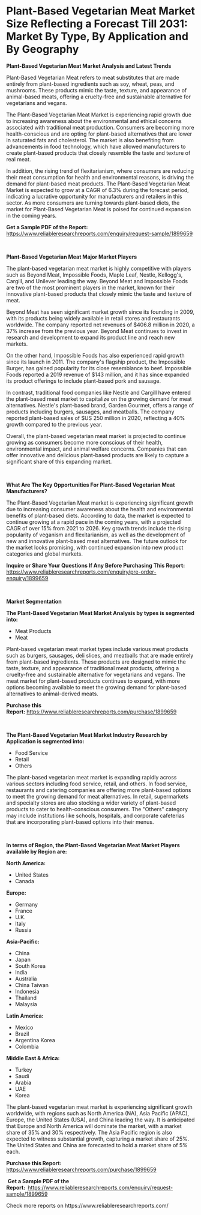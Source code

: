 <p><h1>Plant-Based Vegetarian Meat Market Size Reflecting a Forecast Till 2031: Market By Type, By Application and By Geography</h1></p><p><strong>Plant-Based Vegetarian Meat Market Analysis and Latest Trends</strong></p>
<p><p>Plant-Based Vegetarian Meat refers to meat substitutes that are made entirely from plant-based ingredients such as soy, wheat, peas, and mushrooms. These products mimic the taste, texture, and appearance of animal-based meats, offering a cruelty-free and sustainable alternative for vegetarians and vegans.</p><p>The Plant-Based Vegetarian Meat Market is experiencing rapid growth due to increasing awareness about the environmental and ethical concerns associated with traditional meat production. Consumers are becoming more health-conscious and are opting for plant-based alternatives that are lower in saturated fats and cholesterol. The market is also benefiting from advancements in food technology, which have allowed manufacturers to create plant-based products that closely resemble the taste and texture of real meat.</p><p>In addition, the rising trend of flexitarianism, where consumers are reducing their meat consumption for health and environmental reasons, is driving the demand for plant-based meat products. The Plant-Based Vegetarian Meat Market is expected to grow at a CAGR of 6.3% during the forecast period, indicating a lucrative opportunity for manufacturers and retailers in this sector. As more consumers are turning towards plant-based diets, the market for Plant-Based Vegetarian Meat is poised for continued expansion in the coming years.</p></p>
<p><strong>Get a Sample PDF of the Report:&nbsp;</strong> <a href="https://www.reliableresearchreports.com/enquiry/request-sample/1899659">https://www.reliableresearchreports.com/enquiry/request-sample/1899659</a></p>
<p>&nbsp;</p>
<p><strong>Plant-Based Vegetarian Meat Major Market Players</strong></p>
<p><p>The plant-based vegetarian meat market is highly competitive with players such as Beyond Meat, Impossible Foods, Maple Leaf, Nestle, Kellogg's, Cargill, and Unilever leading the way. Beyond Meat and Impossible Foods are two of the most prominent players in the market, known for their innovative plant-based products that closely mimic the taste and texture of meat.</p><p>Beyond Meat has seen significant market growth since its founding in 2009, with its products being widely available in retail stores and restaurants worldwide. The company reported net revenues of $406.8 million in 2020, a 37% increase from the previous year. Beyond Meat continues to invest in research and development to expand its product line and reach new markets.</p><p>On the other hand, Impossible Foods has also experienced rapid growth since its launch in 2011. The company's flagship product, the Impossible Burger, has gained popularity for its close resemblance to beef. Impossible Foods reported a 2019 revenue of $143 million, and it has since expanded its product offerings to include plant-based pork and sausage.</p><p>In contrast, traditional food companies like Nestle and Cargill have entered the plant-based meat market to capitalize on the growing demand for meat alternatives. Nestle's plant-based brand, Garden Gourmet, offers a range of products including burgers, sausages, and meatballs. The company reported plant-based sales of $US 250 million in 2020, reflecting a 40% growth compared to the previous year.</p><p>Overall, the plant-based vegetarian meat market is projected to continue growing as consumers become more conscious of their health, environmental impact, and animal welfare concerns. Companies that can offer innovative and delicious plant-based products are likely to capture a significant share of this expanding market.</p></p>
<p>&nbsp;</p>
<p><strong>What Are The Key Opportunities For Plant-Based Vegetarian Meat Manufacturers?</strong></p>
<p><p>The Plant-Based Vegetarian Meat market is experiencing significant growth due to increasing consumer awareness about the health and environmental benefits of plant-based diets. According to data, the market is expected to continue growing at a rapid pace in the coming years, with a projected CAGR of over 15% from 2021 to 2026. Key growth trends include the rising popularity of veganism and flexitarianism, as well as the development of new and innovative plant-based meat alternatives. The future outlook for the market looks promising, with continued expansion into new product categories and global markets.</p></p>
<p><strong>Inquire or Share Your Questions If Any Before Purchasing This Report:</strong> <a href="https://www.reliableresearchreports.com/enquiry/pre-order-enquiry/1899659">https://www.reliableresearchreports.com/enquiry/pre-order-enquiry/1899659</a></p>
<p>&nbsp;</p>
<p><strong>Market Segmentation</strong></p>
<p><strong>The Plant-Based Vegetarian Meat Market Analysis by types is segmented into:</strong></p>
<p><ul><li>Meat Products</li><li>Meat</li></ul></p>
<p><p>Plant-based vegetarian meat market types include various meat products such as burgers, sausages, deli slices, and meatballs that are made entirely from plant-based ingredients. These products are designed to mimic the taste, texture, and appearance of traditional meat products, offering a cruelty-free and sustainable alternative for vegetarians and vegans. The meat market for plant-based products continues to expand, with more options becoming available to meet the growing demand for plant-based alternatives to animal-derived meats.</p></p>
<p><strong>Purchase this Report:&nbsp;</strong><a href="https://www.reliableresearchreports.com/purchase/1899659">https://www.reliableresearchreports.com/purchase/1899659</a></p>
<p>&nbsp;</p>
<p><strong>The Plant-Based Vegetarian Meat Market Industry Research by Application is segmented into:</strong></p>
<p><ul><li>Food Service</li><li>Retail</li><li>Others</li></ul></p>
<p><p>The plant-based vegetarian meat market is expanding rapidly across various sectors including food service, retail, and others. In food service, restaurants and catering companies are offering more plant-based options to meet the growing demand for meat alternatives. In retail, supermarkets and specialty stores are also stocking a wider variety of plant-based products to cater to health-conscious consumers. The "Others" category may include institutions like schools, hospitals, and corporate cafeterias that are incorporating plant-based options into their menus.</p></p>
<p>&nbsp;</p>
<p><strong>In terms of Region, the Plant-Based Vegetarian Meat Market Players available by Region are:</strong></p>
<p>
    <p> <strong> North America: </strong>
        <ul>
            <li>United States</li>
            <li>Canada</li>
        </ul>
        </p> 
    <p> <strong> Europe: </strong>
        <ul>
            <li>Germany</li>
            <li>France</li>
            <li>U.K.</li>
            <li>Italy</li>
            <li>Russia</li>
        </ul>
        </p> 
    <p> <strong> Asia-Pacific: </strong>
        <ul>
            <li>China</li>
            <li>Japan</li>
            <li>South Korea</li>
            <li>India</li>
            <li>Australia</li>
            <li>China Taiwan</li>
            <li>Indonesia</li>
            <li>Thailand</li>
            <li>Malaysia</li>
        </ul>
        </p> 
    <p> <strong> Latin America: </strong>
        <ul>
            <li>Mexico</li>
            <li>Brazil</li>
            <li>Argentina Korea</li>
            <li>Colombia</li>
        </ul>
        </p> 
    <p> <strong> Middle East & Africa: </strong>
        <ul>
            <li>Turkey</li>
            <li>Saudi</li>
            <li>Arabia</li>
            <li>UAE</li>
            <li>Korea</li>
        </ul>
    </p>
    </p>
<p><p>The plant-based vegetarian meat market is experiencing significant growth worldwide, with regions such as North America (NA), Asia Pacific (APAC), Europe, the United States (USA), and China leading the way. It is anticipated that Europe and North America will dominate the market, with a market share of 35% and 30% respectively. The Asia Pacific region is also expected to witness substantial growth, capturing a market share of 25%. The United States and China are forecasted to hold a market share of 5% each.</p></p>
<p><strong>Purchase this Report: </strong><a href="https://www.reliableresearchreports.com/purchase/1899659">https://www.reliableresearchreports.com/purchase/1899659</a></p>
<p>&nbsp;<strong>Get a Sample PDF of the Report:&nbsp;&nbsp;</strong><a href="https://www.reliableresearchreports.com/enquiry/request-sample/1899659">https://www.reliableresearchreports.com/enquiry/request-sample/1899659</a></p>
<p><strong></strong></p>
<p>Check more reports on https://www.reliableresearchreports.com/</p>